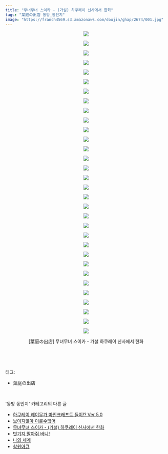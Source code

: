 ```yaml
---
title: "무녀무녀 스이카 - (가설) 하쿠레이 신사에서 한화"
tags: "葉庭の出店 동방_동인지"
image: "https://franch4569.s3.amazonaws.com/doujin/ghap/2674/001.jpg"
---
```

<div class="article">
<p style="text-align: center; clear: none; float: none;"><img src="{{ site.imgserver2 }}/ghap/2674/001.jpg"/></p>
<p style="text-align: center; clear: none; float: none;"><img src="{{ site.imgserver2 }}/ghap/2674/002.jpg"/></p>
<p style="text-align: center; clear: none; float: none;"><img src="{{ site.imgserver2 }}/ghap/2674/003.jpg"/></p>
<p style="text-align: center; clear: none; float: none;"><img src="{{ site.imgserver2 }}/ghap/2674/004.jpg"/></p>
<p style="text-align: center; clear: none; float: none;"><img src="{{ site.imgserver2 }}/ghap/2674/005.jpg"/></p>
<p style="text-align: center; clear: none; float: none;"><img src="{{ site.imgserver2 }}/ghap/2674/006.jpg"/></p>
<p style="text-align: center; clear: none; float: none;"><img src="{{ site.imgserver2 }}/ghap/2674/007.jpg"/></p>
<p style="text-align: center; clear: none; float: none;"><img src="{{ site.imgserver2 }}/ghap/2674/008.jpg"/></p>
<p style="text-align: center; clear: none; float: none;"><img src="{{ site.imgserver2 }}/ghap/2674/009.jpg"/></p>
<p style="text-align: center; clear: none; float: none;"><img src="{{ site.imgserver2 }}/ghap/2674/010.jpg"/></p>
<p style="text-align: center; clear: none; float: none;"><img src="{{ site.imgserver2 }}/ghap/2674/011.jpg"/></p>
<p style="text-align: center; clear: none; float: none;"><img src="{{ site.imgserver2 }}/ghap/2674/012.jpg"/></p>
<p style="text-align: center; clear: none; float: none;"><img src="{{ site.imgserver2 }}/ghap/2674/013.jpg"/></p>
<p style="text-align: center; clear: none; float: none;"><img src="{{ site.imgserver2 }}/ghap/2674/014.jpg"/></p>
<p style="text-align: center; clear: none; float: none;"><img src="{{ site.imgserver2 }}/ghap/2674/015.jpg"/></p>
<p style="text-align: center; clear: none; float: none;"><img src="{{ site.imgserver2 }}/ghap/2674/016.jpg"/></p>
<p style="text-align: center; clear: none; float: none;"><img src="{{ site.imgserver2 }}/ghap/2674/017.jpg"/></p>
<p style="text-align: center; clear: none; float: none;"><img src="{{ site.imgserver2 }}/ghap/2674/018.jpg"/></p>
<p style="text-align: center; clear: none; float: none;"><img src="{{ site.imgserver2 }}/ghap/2674/019.jpg"/></p>
<p style="text-align: center; clear: none; float: none;"><img src="{{ site.imgserver2 }}/ghap/2674/020.jpg"/></p>
<p style="text-align: center; clear: none; float: none;"><img src="{{ site.imgserver2 }}/ghap/2674/021.jpg"/></p>
<p style="text-align: center; clear: none; float: none;"><img src="{{ site.imgserver2 }}/ghap/2674/022.jpg"/></p>
<p style="text-align: center; clear: none; float: none;"><img src="{{ site.imgserver2 }}/ghap/2674/023.jpg"/></p>
<p style="text-align: center; clear: none; float: none;"><img src="{{ site.imgserver2 }}/ghap/2674/024.jpg"/></p>
<p style="text-align: center; clear: none; float: none;"><img src="{{ site.imgserver2 }}/ghap/2674/025.jpg"/></p>
<p style="text-align: center; clear: none; float: none;"><img src="{{ site.imgserver2 }}/ghap/2674/026.jpg"/></p>
<p style="text-align: center; clear: none; float: none;"><img src="{{ site.imgserver2 }}/ghap/2674/027.jpg"/></p>
<p style="text-align: center; clear: none; float: none;"><img src="{{ site.imgserver2 }}/ghap/2674/028.jpg"/></p>
<p style="text-align: center; clear: none; float: none;"><img src="{{ site.imgserver2 }}/ghap/2674/029.jpg"/></p>
<p style="text-align: center; clear: none; float: none;"><img src="{{ site.imgserver2 }}/ghap/2674/030.jpg"/></p>
<p style="text-align: center; clear: none; float: none;"><img src="{{ site.imgserver2 }}/ghap/2674/031.jpg"/></p>
<p style="text-align: center; clear: none; float: none;"><img src="{{ site.imgserver2 }}/ghap/2674/032.jpg"/></p>
<p style="text-align: center; clear: none; float: none;">[葉庭の出店] 무녀무녀 스이카 - 가설 하쿠레이 신사에서 한화</p>
<p><br/></p>
</div><br/>
<div class="tagTrail">
<p>태그: </p>
<ul>
<li>葉庭の出店</li>
</ul>
</div><br/>
<div class="another">
<p>'동방 동인지' 카테고리의 다른 글</p>
<ul>
<li><a href="/ghap_2676">하쿠레이 레이무가 마인크래프트 들이!? Ver 5.0</a></li>
<li><a href="/ghap_2675">보이지않아 이룰수없어</a></li>
<li><a href="/ghap_2674">무녀무녀 스이카 - (가설) 하쿠레이 신사에서 한화</a></li>
<li><a href="/ghap_2673">벗기지 말아줘 바니!</a></li>
<li><a href="/ghap_2672">나의 세계</a></li>
<li><a href="/ghap_2671">학원아큐</a></li>
</ul>
</div><br/>
<div class="cb_module cb_fluid">
<div class="cb_wrt cb_profile">
</div><!-- commentList close -->
</div><br/>
